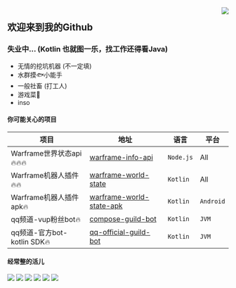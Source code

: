 <a href="#">
<img align="right" src="https://github-readme-stats.vercel.app/api?username=WsureDev&show_icons=true&hide_border=true&icon_color=586069&title_color=a0a9af">
</a>

## 欢迎来到我的Github 

### 失业中... (Kotlin 也就图一乐，找工作还得看Java)

* 无情的挖坑机器 (不一定填)
* 水群摸🐟小能手
* 一般社畜 (打工人)
* 游戏菜🐔
* inso

#### 你可能关心的项目
|项目|地址|语言|平台|
|---|---|---|---|
|Warframe世界状态api🔥🔥🔥|[warframe-info-api](https://github.com/WsureDev/warframe-info-api)|`Node.js`|All|
|Warframe机器人插件🔥🔥|[warframe-world-state](https://github.com/WsureDev/warframe-world-state)|`Kotlin`|All|
|Warframe机器人插件apk🔥|[warframe-world-state-apk](https://github.com/WsureDev/warframe-world-state-apk)|`Kotlin`|`Android`|
|qq频道-vup粉丝bot🔥|[compose-guild-bot](https://github.com/WsureGuild/compose-guild-bot)|`Kotlin`|`JVM`|
|qq频道-官方bot-kotlin SDK🔥|[qq-official-guild-bot](https://github.com/WsureGuild/qq-official-guild-bot)|`Kotlin`|`JVM`|

#### 经常整的活儿
![](https://img.shields.io/badge/-Kotlin-orange?style=flat-square&logo=Kotlin&logoColor=fff)
![](https://img.shields.io/badge/-Java-ab7221?style=flat-square&logo=Java&logoColor=fff)
![](https://img.shields.io/badge/-Node-339933?style=flat-square&logo=Node.js&logoColor=fff)
![](https://img.shields.io/badge/-Vue-4FC08D?style=flat-square&logo=vue.js&logoColor=fff)
![](https://img.shields.io/badge/-Spring-6DB33F?style=flat-square&logo=spring&logoColor=fff)
![](https://img.shields.io/badge/-MySql-4479A1?style=flat-square&logo=mysql&logoColor=fff)

